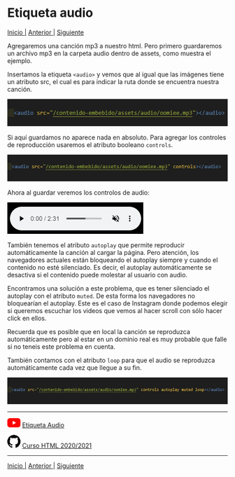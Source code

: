 # Etiqueta audio

[Inicio |](README.md) [Anterior |](7etiqueta_picture.md) [Siguiente](9etiqueta_video.md)

Agregaremos una canción mp3 a nuestro html. Pero primero guardaremos un archivo mp3 en la carpeta audio dentro de assets, como muestra el ejemplo.

Insertamos la etiqueta `<audio>` y vemos que al igual que las imágenes tiene un atributo src, el cual es para indicar la ruta donde se encuentra nuestra canción.

![insert audio](assets/audio/audio1.png)

Si aquí guardamos no aparece nada en absoluto. Para agregar los controles de reproducción usaremos el atributo booleano `controls`.  

![add audio controls](assets/audio/audio2.png)

Ahora al guardar veremos los controlos de audio:

![controls](assets/audio/audio_controls.png)

También tenemos el atributo `autoplay` que permite reproducir automáticamente la canción al cargar la página. Pero atención, los navegadores actuales están bloqueando el autoplay siempre y cuando el contenido no esté silenciado. Es decir, el autoplay automáticamente se desactiva si el contenido puede molestar al usuario con audio. 

Encontramos una solución a este problema, que es tener silenciado el autoplay con el atributo `muted`. De esta forma los navegadores no bloquearían el autoplay. Este es el caso de Instagram donde podemos elegir si queremos escuchar los videos que vemos al hacer scroll con sólo hacer click en ellos. 

Recuerda que es posible que en local la canción se reproduzca automáticamente pero al estar en un dominio real es muy probable que falle si no teneis este problema en cuenta.  

También contamos con el atributo `loop` para que el audio se reproduzca automáticamente cada vez que llegue a su fin.
  
![controls](assets/audio/audio3.png)


---
![youtube logo](assets/logos/youtube_logo_30.png) [Etiqueta Audio](https://youtu.be/kbwhI5nHb-M)

![github logo](assets/logos/github_logo_30.png) [Curso HTML 2020/2021](https://github.com/DorianDesings/html-2020-2021)  

---

[Inicio |](README.md) [Anterior |](7etiqueta_picture.md) [Siguiente](9etiqueta_video.md)
